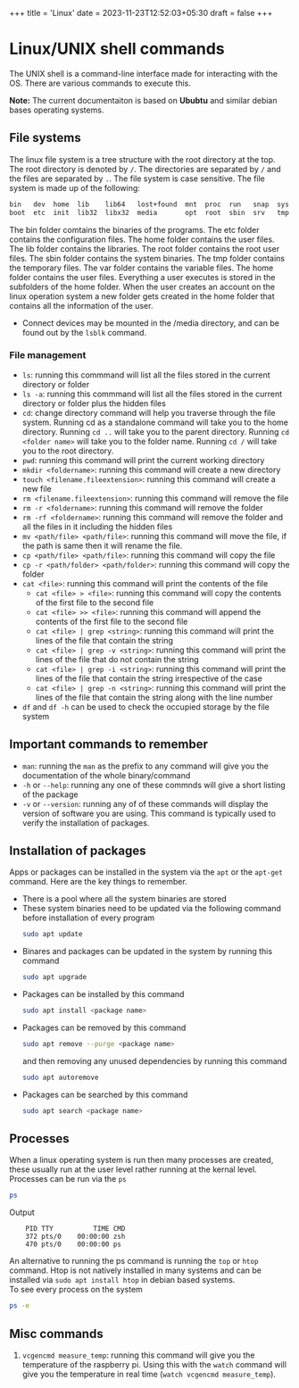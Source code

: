 +++
title = 'Linux'
date = 2023-11-23T12:52:03+05:30
draft = false
+++

# Linux/UNIX shell commands
The UNIX shell is a command-line interface made for interacting with the OS. There are various commands to execute this.

**Note:** The current documentaiton is based on **Ububtu** and similar debian bases operating systems.

## File systems
The linux file system is a tree structure with the root directory at the top. The root directory is denoted by `/`. The directories are separated by `/` and the files are separated by `.`. The file system is case sensitive. The file system is made up of the following:
```bash
bin   dev  home  lib    lib64   lost+found  mnt  proc  run   snap  sys  usr
boot  etc  init  lib32  libx32  media       opt  root  sbin  srv   tmp  var
```
The bin folder comtains the binaries of the programs. The etc folder contains the configuration files. The home folder contains the user files. The lib folder contains the libraries. The root folder contains the root user files. The sbin folder contains the system binaries. The tmp folder contains the temporary files. The var folder contains the variable files. The home folder contains the user files. Everything a user executes is stored in the subfolders of the home folder. When the user creates an account on the linux operation system a new folder gets created in the home folder that contains all the information of the user.

- Connect devices may be mounted in the /media directory, and can be found out by the `lsblk` command.
### File management
- `ls`: running this commmand will list all the files stored in the current directory or folder
- `ls -a`: running this commmand will list all the files stored in the current directory or folder plus the hidden files
- `cd`: change directory command will help you traverse through the file system. Running cd as a standalone command will take you to the home directory. Running `cd ..` will take you to the parent directory. Running `cd <folder name>` will take you to the folder name. Running `cd /` will take you to the root directory.
- `pwd`: running this command will print the current working directory
- `mkdir <foldername>`: running this command will create a new directory
- `touch <filename.fileextension>`: running this command will create a new file
- `rm <filename.fileextension>`: running this command will remove the file
- `rm -r <foldername>`: running this command will remove the folder
- `rm -rf <foldername>`: running this command will remove the folder and all the files in it including the hidden files
- `mv <path/file> <path/file>`: running this command will move the file, if the path is same then it will rename the file.
- `cp <path/file> <path/file>`: running this command will copy the file
- `cp -r <path/folder> <path/folder>`: running this command will copy the folder
- `cat <file>`: running this command will print the contents of the file
	- `cat <file> > <file>`: running this command will copy the contents of the first file to the second file
	- `cat <file> >> <file>`: running this command will append the contents of the first file to the second file
	- `cat <file> | grep <string>`: running this command will print the lines of the file that contain the string
	- `cat <file> | grep -v <string>`: running this command will print the lines of the file that do not contain the string
	- `cat <file> | grep -i <string>`: running this command will print the lines of the file that contain the string irrespective of the case
	- `cat <file> | grep -n <string>`: running this command will print the lines of the file that contain the string along with the line number
- `df` and `df -h` can be used to check the occupied storage by the file system
## Important commands to remember
- `man`: running the `man` as the prefix to any command will give you the documentation of the whole binary/command
- `-h` or `--help`: running any one of these commnds will give a short listing of the package
- `-v` or `--version`: running any of of these commands will display the version of software you are using. This command is typically used to verify the installation of packages.
## Installation of packages
Apps or packages can be installed in the system via the `apt` or the `apt-get` command. Here are the key things to remember.
- There is a pool where all the system binaries are stored
- These system binaries need to be updated via the following command before installation of every program
	```bash
	sudo apt update
	```
- Binares and packages can be updated in the system by running this command
	```bash
	sudo apt upgrade
	```
- Packages can be installed by this command
	```bash
	sudo apt install <package name>
	```
- Packages can be removed by this command
	```bash
	sudo apt remove --purge <package name>
	```
	and then removing any unused dependencies by running this command
	```bash
	sudo apt autoremove
	```
- Packages can be searched by this command
	```bash
	sudo apt search <package name>
	```

## Processes
When a linux operating system is run then many processes are created, these usually run at the user level rather running at the kernal level. \
Processes can be run via the `ps`
```bash
ps
```
Output
```
    PID TTY          TIME CMD
    372 pts/0    00:00:00 zsh
    470 pts/0    00:00:00 ps
```
An alternative to running the ps command is running the `top` or `htop` command. Htop is not natively installed in many systems and can be installed via `sudo apt install htop` in debian based systems.\
To see every process on the system 
```bash
ps -e
```

## Misc commands
1. `vcgencmd measure_temp`: running this command will give you the temperature of the raspberry pi. Using this with the `watch` command will give you the temperature in real time (`watch vcgencmd measure_temp`).